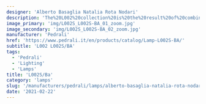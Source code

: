 ```yaml
---
designer: 'Alberto Basaglia Natalia Rota Nodari'
description: 'The%20L002%20collection%20is%20the%20result%20of%20combining%20two%20moulded%20polycarbonate%20shells%20and%20it%20stands%20out%20for%20its%20soft%20and%20sinuous%20shapes.%20Suspension%20lamp%20with%20two%20injection%20moulded%20polycarbonate%20diffusers%20%D8%20520mm.'
image_primary: 'img/L002S_L002S-BA_01_zoom.jpg'
image_secondary: 'img/L002S_L002S-BA_02_zoom.jpg'
manufacturer: 'Pedrali'
href: 'https://www.pedrali.it/en/products/catalog/Lamp-L002S-BA/'
subtitle: 'L002 L002S/BA'
tags:
  - 'Pedrali'
  - 'Lighting'
  - 'Lamps'
title: 'L002S/Ba'
category: 'lamps'
slug: '/manufacturers/pedrali/lamps/alberto-basaglia-natalia-rota-nodari-l-002-s-ba'
date: '2021-02-22'
---
```

